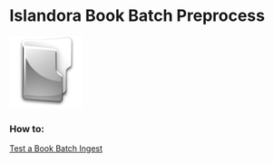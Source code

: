 # Islandora Book Batch Preprocess

![icon](folder.png)
### How to:
[Test a Book Batch Ingest](tests/book_batch_ingest.md)
